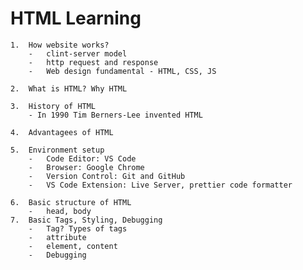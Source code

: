 # HTML Learning

    1.  How website works?
        -   clint-server model
        -   http request and response
        -   Web design fundamental - HTML, CSS, JS

    2.  What is HTML? Why HTML

    3.  History of HTML
        - In 1990 Tim Berners-Lee invented HTML

    4.  Advantagees of HTML

    5.  Environment setup
        -   Code Editor: VS Code
        -   Browser: Google Chrome
        -   Version Control: Git and GitHub
        -   VS Code Extension: Live Server, prettier code formatter

    6.  Basic structure of HTML
        -   head, body
    7.  Basic Tags, Styling, Debugging
        -   Tag? Types of tags
        -   attribute
        -   element, content
        -   Debugging
